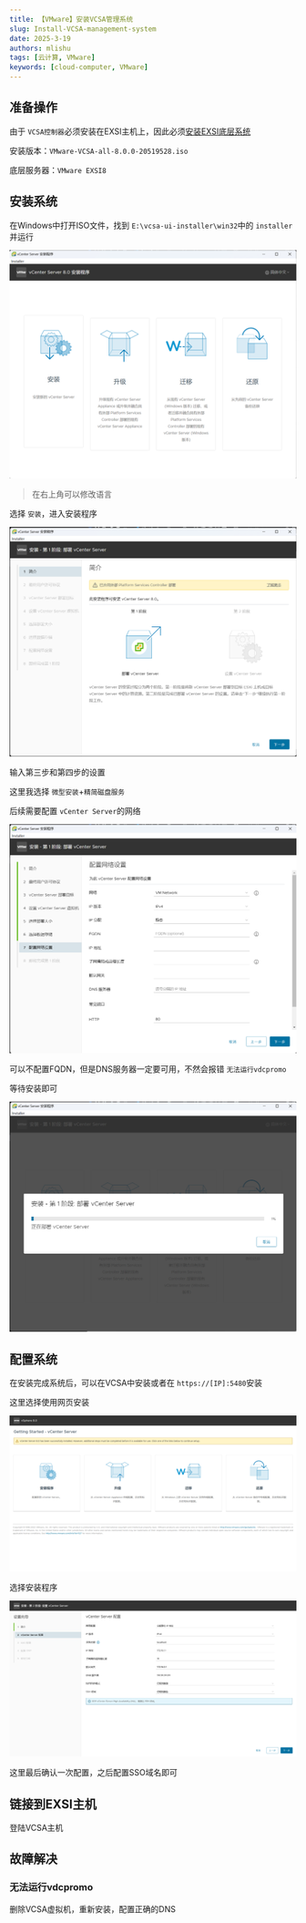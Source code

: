 ```yaml
---
title: 【VMware】安装VCSA管理系统
slug: Install-VCSA-management-system
date: 2025-3-19
authors: mlishu
tags: [云计算, VMware]
keywords: [cloud-computer, VMware]
---
```

## 准备操作

由于 `VCSA控制器`必须安装在EXSI主机上，因此必须[安装EXSI底层系统](/blog/Install-EXSI8-underlying-system)

安装版本：`VMware-VCSA-all-8.0.0-20519528.iso`

底层服务器：`VMware EXSI8`

## 安装系统

在Windows中打开ISO文件，找到 `E:\vcsa-ui-installer\win32`中的 `installer`并运行

![1742396563810](image/05-installVCSA/1742396563810.png)

> 在右上角可以修改语言

选择 `安装`，进入安装程序

![1742396589119](image/05-installVCSA/1742396589119.png)

输入第三步和第四步的设置

这里我选择 `微型安装`+`精简磁盘服务`

后续需要配置 `vCenter Server`的网络

![1742396675401](image/05-installVCSA/1742396675401.png)

可以不配置FQDN，但是DNS服务器一定要可用，不然会报错 `无法运行vdcpromo`

等待安装即可

![1742396726066](image/05-installVCSA/1742396726066.png)

## 配置系统

在安装完成系统后，可以在VCSA中安装或者在 `https://[IP]:5480`安装

这里选择使用网页安装

![1742398837653](image/05-installVCSA/1742398837653.png)

选择安装程序

![1742398888240](image/05-installVCSA/1742398888240.png)

这里最后确认一次配置，之后配置SSO域名即可

## 链接到EXSI主机

登陆VCSA主机

## 故障解决

### 无法运行vdcpromo

删除VCSA虚拟机，重新安装，配置正确的DNS
